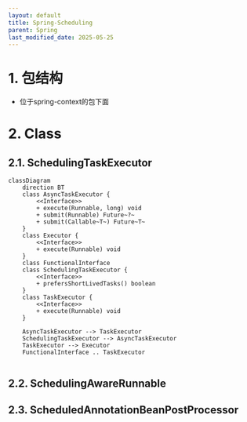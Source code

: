 ```yaml
---
layout: default
title: Spring-Scheduling
parent: Spring
last_modified_date: 2025-05-25
---
```


# 1. 包结构

- 位于spring-context的包下面

# 2.  Class

## 2.1. SchedulingTaskExecutor
```mermaid
classDiagram
    direction BT
    class AsyncTaskExecutor {
        <<Interface>>
        + execute(Runnable, long) void
        + submit(Runnable) Future~?~
        + submit(Callable~T~) Future~T~
    }
    class Executor {
        <<Interface>>
        + execute(Runnable) void
    }
    class FunctionalInterface
    class SchedulingTaskExecutor {
        <<Interface>>
        + prefersShortLivedTasks() boolean
    }
    class TaskExecutor {
        <<Interface>>
        + execute(Runnable) void
    }

    AsyncTaskExecutor --> TaskExecutor
    SchedulingTaskExecutor --> AsyncTaskExecutor
    TaskExecutor --> Executor
    FunctionalInterface .. TaskExecutor


```

## 2.2. SchedulingAwareRunnable


## 2.3. ScheduledAnnotationBeanPostProcessor